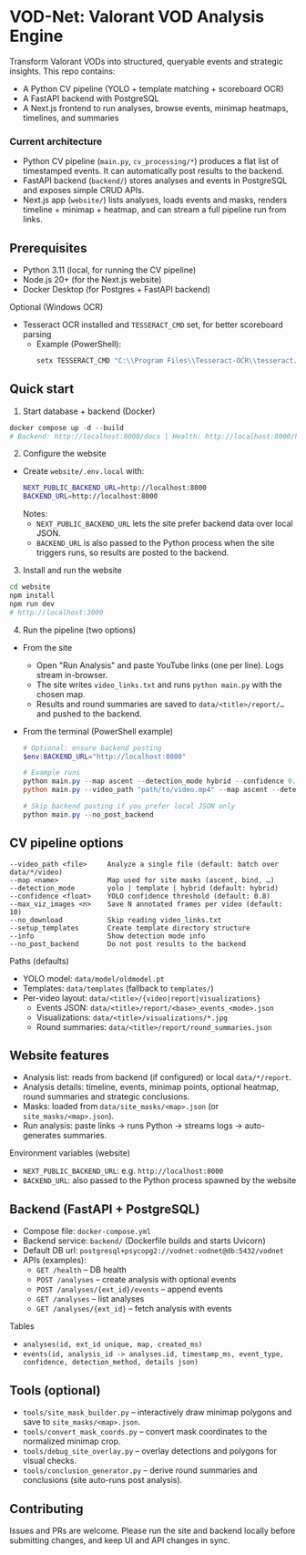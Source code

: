 # VOD-Net: Valorant VOD Analysis Engine

Transform Valorant VODs into structured, queryable events and strategic insights. This repo contains:
- A Python CV pipeline (YOLO + template matching + scoreboard OCR)
- A FastAPI backend with PostgreSQL
- A Next.js frontend to run analyses, browse events, minimap heatmaps, timelines, and summaries

### Current architecture
- Python CV pipeline (`main.py`, `cv_processing/*`) produces a flat list of timestamped events. It can automatically post results to the backend.
- FastAPI backend (`backend/`) stores analyses and events in PostgreSQL and exposes simple CRUD APIs.
- Next.js app (`website/`) lists analyses, loads events and masks, renders timeline + minimap + heatmap, and can stream a full pipeline run from links.

## Prerequisites
- Python 3.11 (local, for running the CV pipeline)
- Node.js 20+ (for the Next.js website)
- Docker Desktop (for Postgres + FastAPI backend)

Optional (Windows OCR)
- Tesseract OCR installed and `TESSERACT_CMD` set, for better scoreboard parsing
  - Example (PowerShell):
    ```powershell
    setx TESSERACT_CMD "C:\\Program Files\\Tesseract-OCR\\tesseract.exe"
    ```

## Quick start
1) Start database + backend (Docker)
```powershell
docker compose up -d --build
# Backend: http://localhost:8000/docs | Health: http://localhost:8000/health
```

2) Configure the website
- Create `website/.env.local` with:
  ```bash
  NEXT_PUBLIC_BACKEND_URL=http://localhost:8000
  BACKEND_URL=http://localhost:8000
  ```
  Notes:
  - `NEXT_PUBLIC_BACKEND_URL` lets the site prefer backend data over local JSON.
  - `BACKEND_URL` is also passed to the Python process when the site triggers runs, so results are posted to the backend.

3) Install and run the website
```bash
cd website
npm install
npm run dev
# http://localhost:3000
```

4) Run the pipeline (two options)
- From the site
  - Open "Run Analysis" and paste YouTube links (one per line). Logs stream in-browser.
  - The site writes `video_links.txt` and runs `python main.py` with the chosen map.
  - Results and round summaries are saved to `data/<title>/report/…` and pushed to the backend.

- From the terminal (PowerShell example)
  ```powershell
  # Optional: ensure backend posting
  $env:BACKEND_URL="http://localhost:8000"

  # Example runs
  python main.py --map ascent --detection_mode hybrid --confidence 0.6
  python main.py --video_path "path/to/video.mp4" --map ascent --detection_mode hybrid

  # Skip backend posting if you prefer local JSON only
  python main.py --no_post_backend
  ```

## CV pipeline options
```text
--video_path <file>     Analyze a single file (default: batch over data/*/video)
--map <name>            Map used for site masks (ascent, bind, …)
--detection_mode        yolo | template | hybrid (default: hybrid)
--confidence <float>    YOLO confidence threshold (default: 0.8)
--max_viz_images <n>    Save N annotated frames per video (default: 10)
--no_download           Skip reading video_links.txt
--setup_templates       Create template directory structure
--info                  Show detection mode info
--no_post_backend       Do not post results to the backend
```

Paths (defaults)
- YOLO model: `data/model/oldmodel.pt`
- Templates: `data/templates` (fallback to `templates/`)
- Per-video layout: `data/<title>/{video|report|visualizations}`
  - Events JSON: `data/<title>/report/<base>_events_<mode>.json`
  - Visualizations: `data/<title>/visualizations/*.jpg`
  - Round summaries: `data/<title>/report/round_summaries.json`

## Website features
- Analysis list: reads from backend (if configured) or local `data/*/report`.
- Analysis details: timeline, events, minimap points, optional heatmap, round summaries and strategic conclusions.
- Masks: loaded from `data/site_masks/<map>.json` (or `site_masks/<map>.json`).
- Run analysis: paste links -> runs Python -> streams logs -> auto-generates summaries.

Environment variables (website)
- `NEXT_PUBLIC_BACKEND_URL`: e.g. `http://localhost:8000`
- `BACKEND_URL`: also passed to the Python process spawned by the website

## Backend (FastAPI + PostgreSQL)
- Compose file: `docker-compose.yml`
- Backend service: `backend/` (Dockerfile builds and starts Uvicorn)
- Default DB url: `postgresql+psycopg2://vodnet:vodnet@db:5432/vodnet`
- APIs (examples):
  - `GET /health` – DB health
  - `POST /analyses` – create analysis with optional events
  - `POST /analyses/{ext_id}/events` – append events
  - `GET /analyses` – list analyses
  - `GET /analyses/{ext_id}` – fetch analysis with events

Tables
- `analyses(id, ext_id unique, map, created_ms)`
- `events(id, analysis_id -> analyses.id, timestamp_ms, event_type, confidence, detection_method, details json)`


## Tools (optional)
- `tools/site_mask_builder.py` – interactively draw minimap polygons and save to `site_masks/<map>.json`.
- `tools/convert_mask_coords.py` – convert mask coordinates to the normalized minimap crop.
- `tools/debug_site_overlay.py` – overlay detections and polygons for visual checks.
- `tools/conclusion_generator.py` – derive round summaries and conclusions (site auto-runs post analysis).


## Contributing
Issues and PRs are welcome. Please run the site and backend locally before submitting changes, and keep UI and API changes in sync.
